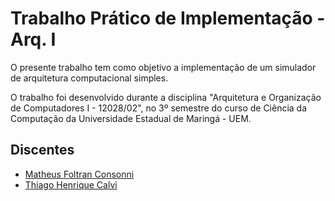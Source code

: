 # Trabalho Prático de Implementação - Arq. I

O presente trabalho tem como objetivo a implementação de um simulador de arquitetura computacional simples.

O trabalho foi desenvolvido durante a disciplina "Arquitetura e Organização de Computadores I - 12028/02", no 3º semestre do curso de Ciência da Computação da Universidade Estadual de Maringá - UEM.

## Discentes
- [Matheus Foltran Consonni](https://github.com/MatheusFoltran)
- [Thiago Henrique Calvi](https://github.com/thiagocalvi)
